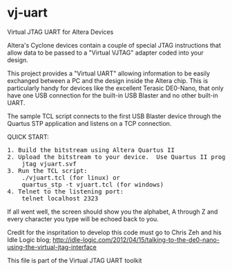 vj-uart
=======

Virtual JTAG UART for Altera Devices

Altera's Cyclone devices contain a couple of special JTAG instructions that
allow data to be passed to a "Virtual VJTAG" adapter coded into your design.

This project provides a "Virtual UART" allowing information to be easily
exchanged between a PC and the design inside the Altera chip.  This is
particularly handy for devices like the excellent Terasic DE0-Nano, that
only have one USB connection for the built-in USB Blaster and no other
built-in UART.

The sample TCL script connects to the first USB Blaster device through the
Quartus STP application and listens on a TCP connection.

QUICK START:
<pre>
1. Build the bitstream using Altera Quartus II
2. Upload the bitstream to your device.  Use Quartus II programmer or urJTag:
	jtag vjuart.svf
3. Run the TCL script:
	./vjuart.tcl (for linux) or
	quartus_stp -t vjuart.tcl (for windows)
4. Telnet to the listening port:
	telnet localhost 2323
</pre>
If all went well, the screen should show you the alphabet, A through Z and
every character you type will be echoed back to you.
  
Credit for the inspritation to develop this code must go to Chris Zeh and
his Idle Logic blog;
http://idle-logic.com/2012/04/15/talking-to-the-de0-nano-using-the-virtual-jtag-interface

This file is part of the Virtual JTAG UART toolkit
